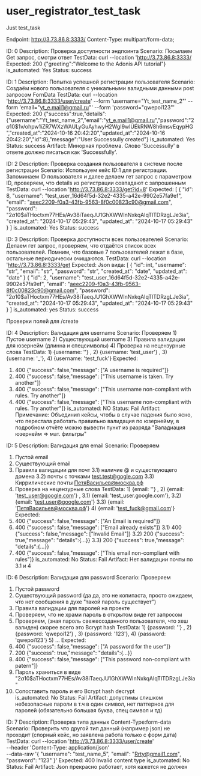 # user_registrator_test_task
Just test_task


Endpoint: http://3.73.86.8:3333/
Content-Type: multipart/form-data;

ID: 0
Description: Проверка доступности эндпоинта
Scenario: Посылаем Get запрос, смотри ответ
TestData: curl --location 'http://3.73.86.8:3333/
Expected: 200 {"greeting":"Welcome to the Adonis API tutorial"}
is_automated: Yes
Status: success

ID: 1
Description: Попытка успешной регистрации пользователя
Scenario: Создаём нового пользователя с уникальными валидными данными post запросом FornData
TestData: curl --location 'http://3.73.86.8:3333/user/create' --form 'username="Yt_test_name_2"' --form 'email="yt_e.mail1@gmail.ru"' --form 'password="qwepoi123"'
Expected: 200 {"success":true,"details":{"username":"Yt_test_name_2","email":"yt_e.mail1@gmail.ru","password":"$2a$10$1v/ohpw1iZR7WXzWAULyGuAyhwyH2WgI9wlUEkRNW8h6msvEqypHG","created_at":"2024-10-16 20:42:20","updated_at":"2024-10-16 20:42:20","id":8},"message":"User Successully created"}
is_automated: Yes
Status: success
Artifact: Минорная проблема. Слово 'Successully' в ответе должно писаться как 'Successfully'.

ID: 2
Description: Проверка создания пользователя в системе после регистрации
Scenario: Используем кейс ID:1 для регистрации. Запоминаем ID пользователя и далее делаем гет запроc с параметром ID, проверяем, что details из регистрации совпадают с запрошенным
TestData: curl --location 'http://3.73.86.8:3333/get?id=8'
Expected:
[
{
"id": 8,
"username": "test_user_16d64f5d-32e2-4335-a42e-9902e57fa9ef",
"email": "aeec2209-f0a3-43fb-9563-8f0c00823c90@gmail.com",
"password": "$2a$10$aTHoctxm77HEs/Av38iTaeqJU1GhXWWInNxkqAIqTlTDRzgLJe3ia",
"created_at": "2024-10-17 05:29:43",
"updated_at": "2024-10-17 05:29:43"
}
]
is_automated: Yes
Status: success


ID: 3
Description: Проверка доступности всех пользователей
Scenario: Делаем гет запрос, проверяем, что отдаётся список всех пользователей. Помним, что базовые 7 пользователей лежат в базе, остальные периодически очищаются.
TestData: curl --location 'http://3.73.86.8:3333/get
Expected: Json вида:
[
{
"id": int,
"username": "str",
"email": "str",
"password": "str",
"created_at": "date",
"updated_at": "date"
}
{
"id": 2,
"username": "test_user_16d64f5d-32e2-4335-a42e-9902e57fa9ef",
"email": "aeec2209-f0a3-43fb-9563-8f0c00823c90@gmail.com",
"password": "$2a$10$aTHoctxm77HEs/Av38iTaeqJU1GhXWWInNxkqAIqTlTDRzgLJe3ia",
"created_at": "2024-10-17 05:29:43",
"updated_at": "2024-10-17 05:29:43"
}
]
is_automated: yes
Status: success


Проверки полей для /create

ID: 4
Description: Валидация для username
Scenario: Проверяем 1) Пустое username 2) Существующий username 3) Правила валидации для юзернейм (длинна и спецсимволы) 4) Проверка на нецензурные слова
TestData: 1) {username: ''} , 2) {username: 'test_user'} , 3) {username: '_'}, 4) {username: 'test_fuck'}
Expected:
1) 400 {"success": false,"message": ["A username is required"]}
2) 400 {"success": false,"message": ["This username is taken. Try another"]}
3) 400 {"success": false,"message": ["This username non-compliant with rules. Try another"]}
4) 400 {"success": false,"message": ["This username non-compliant with rules. Try another"]}
is_automated: NO
Status: Fail
Artifact:
Примечание: Объединил кейсы, чтобы в случае падения было ясно, что перестала работать правильно валидация по юзернейму, в подробном отчёте можно вывести пункт из разряда "Валадиация юзернейм => мат. фильтры"

ID: 5
Description: Валидация для email
Scenario:
Проверяем
1) Пустой email
2) Существующий email
3) Правила валидации для почт
3.1) наличие @ и существующего домена
3.2) почты с точками test.test@gogle.com
3.3) Киррилические почты ПетяВасильев@москва.рф
4) Проверка на нецензурные слова
TestData: 1) {email: ''} , 2) {email: 'test_user@google.com'} , 3.1) {email: 'test_user.google.com'}, 3.2) {email: 'test.user@google.com'} 3.3) {email: 'ПетяВасильев@москва.рф'} 4) {email: 'test_fuck@gmail.com'}
Expected:
1) 400 {"success": false,"message": ["An Email is required"]}
2) 400 {"success": false,"message": ["Email already exists"]}
3.1) 400 {"success": false,"message": ["Invalid Email"]}
3.2) 200 {"success": true,"message": "details":{...}}
3.3) 200 {"success": true,"message": "details":{...}}  
4) 400 {"success": false,"message": ["This email non-compliant with rules"]}
is_automated: No
Status: Fail
Artifact: Нет валидации почты по 3.1 и 4

ID: 6
Description: Валидация для password
Scenario:
Проверяем
1) Пустой password
2) Существующий password (да да, это не копипаста, просто ожидаем, что нет сообщения в духе "такой пароль существует")
3) Правила валидации для паролей на проекте
4) Проверяем, что не храми пароль в открытом виде гет запросом
5) Проверяем, (зная пароль свежесозданного пользователя, что хеш валиден) скорее всего это Bcrypt hash
TestData: 1) {password: ''} , 2) {password: 'qwepoi12'} , 3) {password: '123'},  4) {password: 'qwepoi123'} 5) ...
Expected:
1) 400 {"success": false,"message": ["A password for the user"]}
2) 200 {"success": true,"message": "details":{...}}
3) 400 {"success": false,"message": ["This password non-compliant with patern"]}
4) Пароль храниться в виде "$2a$10$aTHoctxm77HEs/Av38iTaeqJU1GhXWWInNxkqAIqTlTDRzgLJe3ia"
5) Сопоставить пароль и его Bcrypt hash decrypt   
is_automated: No
Status: Fail
Artifact: допустимы слишком небезопасные пароли в т.ч в один символ, нет паттернов для паролей (обязательно большая буква, спец символ и тд)


ID: 7
Description: Проверка типа данных Content-Type:form-data
Scenario: Проверить что другой тип данный (например json) не проходит (спорный кейс, но заявлена работа только с форм дата)
TestData:
    curl --location 'http://3.73.86.8:3333/user/create' \
    --header 'Content-Type: application/json' \
    --data-raw '{
    "username": "test_name_5",
    "email": "Rrty@gmail1.com",
    "password": "123"
    }'
Expected: 400 Invalid content type
is_automated: No
Status: Fail
Artifact: Json прекрасно работает, хотя кажется не должен
